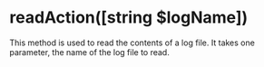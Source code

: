 # readAction([string $logName])
This method is used to read the contents of a log file. It takes one parameter, the name of the log file to read.
